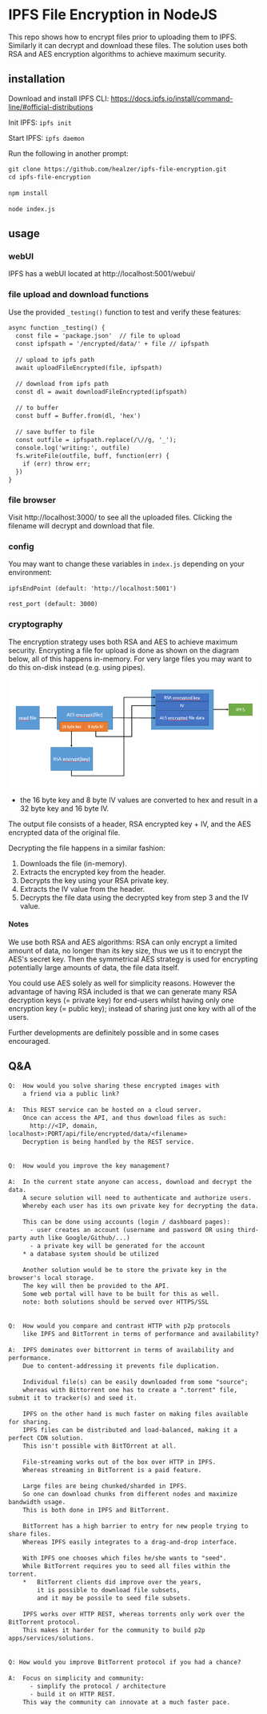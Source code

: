 # IPFS File Encryption in NodeJS

This repo shows how to encrypt files prior to uploading them to IPFS. Similarly it can decrypt and download these files. The solution uses both RSA and AES encryption algorithms to achieve maximum security.

## installation
Download and install IPFS CLI: https://docs.ipfs.io/install/command-line/#official-distributions

Init IPFS: `ipfs init`

Start IPFS: `ipfs daemon`

Run the following in another prompt:
```
git clone https://github.com/healzer/ipfs-file-encryption.git
cd ipfs-file-encryption

npm install

node index.js
```
## usage

### webUI
IPFS has a webUI located at http://localhost:5001/webui/

### file upload and download functions
Use the provided `_testing()` function to test and verify these features:

```JS
async function _testing() {
  const file = 'package.json'  // file to upload
  const ipfspath = '/encrypted/data/' + file // ipfspath
  
  // upload to ipfs path
  await uploadFileEncrypted(file, ipfspath)
  
  // download from ipfs path
  const dl = await downloadFileEncrypted(ipfspath)
  
  // to buffer
  const buff = Buffer.from(dl, 'hex')

  // save buffer to file
  const outfile = ipfspath.replace(/\//g, '_');
  console.log('writing:', outfile)
  fs.writeFile(outfile, buff, function(err) {
    if (err) throw err;
  })
}
```
### file browser
Visit http://localhost:3000/ to see all the uploaded files. Clicking the filename will decrypt and download that file.

### config
You may want to change these variables in `index.js` depending on your environment:

`ipfsEndPoint (default: 'http://localhost:5001')`

`rest_port (default: 3000)`

### cryptography

The encryption strategy uses both RSA and AES to achieve maximum security.
Encrypting a file for upload is done as shown on the diagram below, all of this happens in-memory.
For very large files you may want to do this on-disk instead (e.g. using pipes).

![file forward encryption](/assets/imgs/ipfs_encrypt.png?raw=true)

* the 16 byte key and 8 byte IV values are converted to hex and result in a 32 byte key and 16 byte IV.

The output file consists of a header, RSA encrypted key + IV, and the AES encrypted data of the original file.

Decrypting the file happens in a similar fashion:
1. Downloads the file (in-memory).
2. Extracts the encrypted key from the header.
3. Decrypts the key using your RSA private key.
4. Extracts the IV value from the header.
5. Decrypts the file data using the decrypted key from step 3 and the IV value.

#### Notes
We use both RSA and AES algorithms: RSA can only encrypt a limited amount of data, no longer than its key size, thus we us it to encrypt the AES's secret key. Then the symmetrical AES strategy is used for encrypting potentially large amounts of data, the file data itself.

You could use AES solely as well for simplicity reasons. However the advantage of having RSA included is that we can generate many RSA decryption keys (= private key) for end-users whilst having only one encryption key (= public key); instead of sharing just one key with all of the users.

Further developments are definitely possible and in some cases encouraged.

## Q&A
```
Q:  How would you solve sharing these encrypted images with
    a friend via a public link?
    
A:  This REST service can be hosted on a cloud server.
    Once can access the API, and thus download files as such:
      http://<IP, domain, localhost>:PORT/api/file/encrypted/data/<filename>
    Decryption is being handled by the REST service.
  
  
Q:  How would you improve the key management?

A:  In the current state anyone can access, download and decrypt the data.
    A secure solution will need to authenticate and authorize users.
    Whereby each user has its own private key for decrypting the data.
    
    This can be done using accounts (login / dashboard pages):
      - user creates an account (username and password OR using third-party auth like Google/Github/...)
      - a private key will be generated for the account
    * a database system should be utilized
    
    Another solution would be to store the private key in the browser's local storage.
    The key will then be provided to the API.
    Some web portal will have to be built for this as well.
    note: both solutions should be served over HTTPS/SSL
    
    
Q:  How would you compare and contrast HTTP with p2p protocols
    like IPFS and BitTorrent in terms of performance and availability?
    
A:  IPFS dominates over bittorrent in terms of availability and performance.
    Due to content-addressing it prevents file duplication.
    
    Individual file(s) can be easily downloaded from some "source";
    whereas with Bittorrent one has to create a ".torrent" file, submit it to tracker(s) and seed it.
    
    IPFS on the other hand is much faster on making files available for sharing.
    IPFS files can be distributed and load-balanced, making it a perfect CDN solution.
    This isn't possible with BitTOrrent at all.
    
    File-streaming works out of the box over HTTP in IPFS.
    Whereas streaming in BitTorrent is a paid feature.
    
    Large files are being chunked/sharded in IPFS.
    So one can download chunks from different nodes and maximize bandwidth usage.
    This is both done in IPFS and BitTorrent.
    
    BitTorrent has a high barrier to entry for new people trying to share files.
    Whereas IPFS easily integrates to a drag-and-drop interface.
    
    With IPFS one chooses which files he/she wants to "seed".
    While BitTorrent requires you to seed all files within the torrent.
    *   BitTorrent clients did improve over the years,
        it is possible to download file subsets,
        and it may be possile to seed file subsets.
        
    IPFS works over HTTP REST, whereas torrents only work over the BitTorrent protocol.
    This makes it harder for the community to build p2p apps/services/solutions.
    
    
Q: How would you improve BitTorrent protocol if you had a chance?

A:  Focus on simplicity and community:
      - simplify the protocol / architecture
      - build it on HTTP REST.
    This way the community can innovate at a much faster pace.
    
    
```
